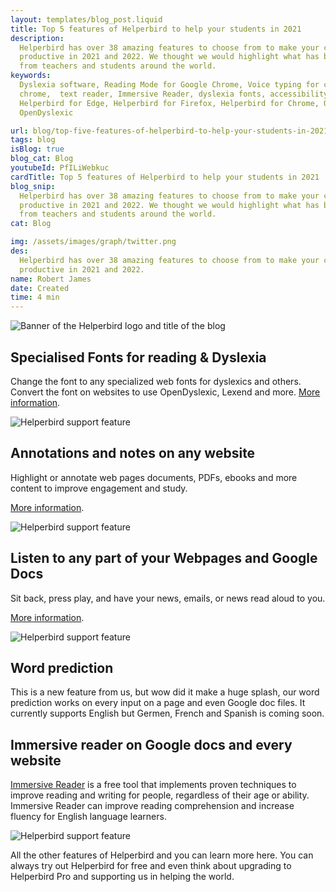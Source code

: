 ```yaml
---
layout: templates/blog_post.liquid
title: Top 5 features of Helperbird to help your students in 2021
description:
  Helperbird has over 38 amazing features to choose from to make your class more accessible and
  productive in 2021 and 2022. We thought we would highlight what has been popular in the past year
  from teachers and students around the world.
keywords:
  Dyslexia software, Reading Mode for Google Chrome, Voice typing for chrome, Text to speech for
  chrome,  text reader, Immersive Reader, dyslexia fonts, accessibility software, dyslexia software,
  Helperbird for Edge, Helperbird for Firefox, Helperbird for Chrome, Opendyslexic for Chrome,
  OpenDyslexic

url: blog/top-five-features-of-helperbird-to-help-your-students-in-2021/
tags: blog
isBlog: true
blog_cat: Blog
youtubeId: PfILiWebkuc
cardTitle: Top 5 features of Helperbird to help your students in 2021
blog_snip:
  Helperbird has over 38 amazing features to choose from to make your class more accessible and
  productive in 2021 and 2022. We thought we would highlight what has been popular in the past year
  from teachers and students around the world.
cat: Blog

img: /assets/images/graph/twitter.png
des:
  Helperbird has over 38 amazing features to choose from to make your class more accessible and
  productive in 2021 and 2022.
name: Robert James
date: Created
time: 4 min
---
```


![Banner of the Helperbird logo and title of the blog](/assets/images/blog/top-five-features-of-helperbird-to-help-your-students-in-2021/top-five-features-of-helperbird-to-help-your-students-in-2021.png)

## Specialised Fonts for reading & Dyslexia

Change the font to any specialized web fonts for dyslexics and others. Convert the font on websites
to use OpenDyslexic, Lexend and more.
[More information](/features/specialised-dyslexic-fonts/ 'More information about the specialised dyslexic fonts').

![Helperbird support feature](https://img.youtube.com/vi/ylAICmLakaA/sddefault.jpg)

## Annotations and notes on any website

Highlight or annotate web pages documents, PDFs, ebooks and more content to improve engagement and
study.

[More information](/features/annotation/ 'Discover more information about the annotation website').

![Helperbird support feature](https://img.youtube.com/vi/u67t7Ap61Nc/sddefault.jpg)

## Listen to any part of your Webpages and Google Docs

Sit back, press play, and have your news, emails, or news read aloud to you.

[More information](/features/text-to-speech/ 'Discover the text to speech features of Helperbird').

![Helperbird support feature](https://img.youtube.com/vi/rh4Ur2gdgio/sddefault.jpg)

## Word prediction

This is a new feature from us, but wow did it make a huge splash, our word prediction works on every
input on a page and even Google doc files. It currently supports English but Germen, French and
Spanish is coming soon.

## Immersive reader on Google docs and every website

[Immersive Reader](/features/immersive-reader-for-chrome/ 'More information on Helperbirds immersive reader features')
is a free tool that implements proven techniques to improve reading and writing for people,
regardless of their age or ability. Immersive Reader can improve reading comprehension and increase
fluency for English language learners.

![Helperbird support feature](https://img.youtube.com/vi/lMj6a7UvJng/sddefault.jpg)

All the other features of Helperbird and you can learn more here. You can always try out Helperbird
for free and even think about upgrading to Helperbird Pro and supporting us in helping the world.
